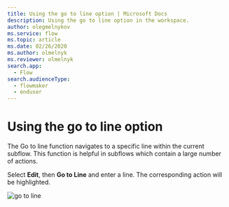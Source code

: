 ```yaml
---
title: Using the go to line option | Microsoft Docs
description: Using the go to line option in the workspace.
author: olegmelnykov
ms.service: flow
ms.topic: article
ms.date: 02/26/2020
ms.author: olmelnyk
ms.reviewer: olmelnyk
search.app: 
  - Flow
search.audienceType: 
  - flowmaker
  - enduser
---
```


# Using the go to line option

The Go to line function navigates to a specific line within the current subflow. This function is helpful in subflows which contain a large number of actions. 

Select **Edit**, then **Go to Line** and enter a line. The corresponding action will be highlighted.

![go to line](\media\using-line-option\go-to-line.png)
